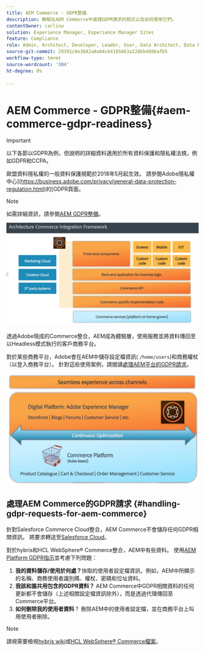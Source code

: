 ```yaml
---
title: AEM Commerce - GDPR整備
description: 瞭解在AEM Commerce中處理GDPR請求的程式以及如何使用它們。
contentOwner: carlino
solution: Experience Manager, Experience Manager Sites
feature: Compliance
role: Admin, Architect, Developer, Leader, User, Data Architect, Data Engineer
source-git-commit: 29391c8e3042a8a04c64165663a228bb4886afb5
workflow-type: tm+mt
source-wordcount: '304'
ht-degree: 0%

---
```


# AEM Commerce - GDPR整備{#aem-commerce-gdpr-readiness}

>[!IMPORTANT]
>
>以下各節以GDPR為例，但說明的詳細資料適用於所有資料保護和隱私權法規，例如GDPR和CCPA。

歐盟資料隱私權的一般資料保護規範於2018年5月起生效。 請參閱Adobe隱私權中心](https://business.adobe.com/privacy/general-data-protection-regulation.html)的[GDPR頁面。

>[!NOTE]
>
>如需詳細資訊，請參閱[AEM GDPR整備](/help/managing/data-protection-and-privacy.md)。

![screen_shot_2018-03-22at111606](assets/screen_shot_2018-03-22at111606.jpg)

透過Adobe現成的Commerce整合，AEM成為體驗層，使用服務並將資料傳回至以Headless模式執行的客戶商務平台。

對於某些商務平台，Adobe會在AEM中儲存設定檔資訊( `/home/users`)和商務權杖（以登入商務平台）。 針對這些使用案例，請閱讀[處理AEM平台的GDPR請求](/help/sites-administering/handling-gdpr-requests-for-aem-platform.md)。

![screen_shot_2018-03-22at111621](assets/screen_shot_2018-03-22at111621.jpg)

## 處理AEM Commerce的GDPR請求 {#handling-gdpr-requests-for-aem-commerce}

針對Salesforce Commerce Cloud整合，AEM Commerce不會儲存任何GDPR相關資訊。 將要求轉送至[Salesforce Cloud](https://documentation.b2c.commercecloud.salesforce.com/DOC1/index.jsp)。

對於hybris和HCL WebSphere® Commerce整合，AEM中有些資料。 使用[AEM Platform GDPR指示](/help/sites-administering/handling-gdpr-requests-for-aem-platform.md)並考慮下列問題：

1. **我的資料儲存/使用於何處？**&#x200B;快取的使用者設定檔資訊，例如，AEM中所顯示的名稱、商務使用者識別碼、權杖、密碼和位址資料。
1. **我該和誰共用包含的GDPR資料？** AEM Commerce中GDPR相關資料的任何更新都不會儲存（上述相關設定檔資訊除外），而是透過代理傳回至Commerce平台。
1. **如何刪除我的使用者資料**？ 刪除AEM中的使用者設定檔，並在商務平台上叫用使用者刪除。

>[!NOTE]
>
>請視需要檢視[hybris wiki](https://wiki.hybris.com/)或[HCL WebSphere® Commerce檔案](https://help.hcltechsw.com/commerce/index.html)。
